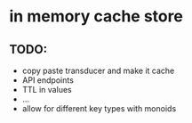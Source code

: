 # in memory cache store

## TODO:
 - copy paste transducer and make it cache
 - API endpoints
 - TTL in values
 - ...
 - allow for different key types with monoids
